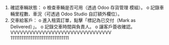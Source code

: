 1.	確認車輛狀態： 
o	檢查車輛是否可用（透過 Odoo 存貨管理 模組）。
o	記錄車輛里程數、車況（可透過 Odoo Studio 自訂額外欄位）。
2.	交車給客戶： 
o	進入租賃訂單，點擊「標記為已交付（Mark as Delivered）」。
o	記錄交車時間與負責人。
o	讓客戶簽收確認。
VVVVVVVVVVVVVVVVVVVVVVVVVVVVVVVV
11111111111111111111111111111111